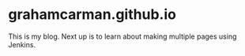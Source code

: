 # grahamcarman.github.io
This is my blog. Next up is to learn about making multiple pages using Jenkins.
